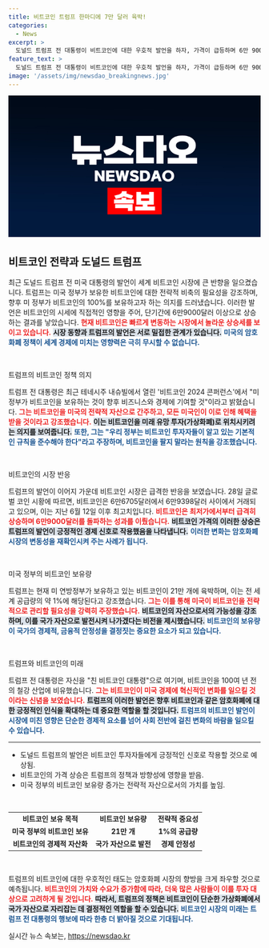 ```yaml
---
title: 비트코인 트럼프 한마디에 7만 달러 육박!
categories:
  - News
excerpt: >
  도널드 트럼프 전 대통령이 비트코인에 대한 우호적 발언을 하자, 가격이 급등하며 6만 9000달러를 돌파했다. 그는 향후 비트코인을 미국의 전략적 자산으로 비축하겠다고 선언, 시장에 큰 반향을 일으켰다.
feature_text: >
  도널드 트럼프 전 대통령이 비트코인에 대한 우호적 발언을 하자, 가격이 급등하며 6만 9000달러를 돌파했다. 그는 향후 비트코인을 미국의 전략적 자산으로 비축하겠다고 선언, 시장에 큰 반향을 일으켰다.
image: '/assets/img/newsdao_breakingnews.jpg'
---
```


<p><img src="/assets/img/newsdao_breakingnews.jpg" alt="koreaapp 속보" /></p>

<h2 data-ke-size="size26">비트코인 전략과 도널드 트럼프</h2>

<p data-ke-size="size16">최근 도널드 트럼프 전 미국 대통령의 발언이 세계 비트코인 시장에 큰 반향을 일으켰습니다. 트럼프는 미국 정부가 보유한 비트코인에 대한 전략적 비축의 필요성을 강조하며, 향후 미 정부가 비트코인의 100%를 보유하고자 하는 의지를 드러냈습니다. 이러한 발언은 비트코인의 시세에 직접적인 영향을 주어, 단기간에 6만9000달러 이상으로 상승하는 결과를 낳았습니다. <b><span style="color: #ee2323;">현재 비트코인은 빠르게 변동하는 시장에서 놀라운 상승세를 보이고 있습니다.</span></b> <b><span style="background-color: #21538527;">시장 동향과 트럼프의 발언은 서로 밀접한 관계가 있습니다.</span></b> <b><span style="color: #1a5490;">미국의 암호화폐 정책이 세계 경제에 미치는 영향력은 극히 무시할 수 없습니다.</span></b></p>

<p data-ke-size="size16">&nbsp;</p>

<p>트럼프의 비트코인 정책 의지</p>

<p data-ke-size="size16">트럼프 전 대통령은 최근 테네시주 내슈빌에서 열린 '비트코인 2024 콘퍼런스'에서 "미 정부가 비트코인을 보유하는 것이 향후 비즈니스와 경제에 기여할 것"이라고 밝혔습니다. <b><span style="color: #ee2323;">그는 비트코인을 미국의 전략적 자산으로 간주하고, 모든 미국인이 이로 인해 혜택을 받을 것이라고 강조했습니다.</span></b> <b><span style="background-color: #21538527;">이는 비트코인을 미래 유망 투자(가상화폐)로 위치시키려는 의지를 보여줍니다.</span></b> <b><span style="color: #1a5490;">또한, 그는 "우리 정부는 비트코인 투자자들이 알고 있는 기본적인 규칙을 준수해야 한다"라고 주장하며, 비트코인을 팔지 말라는 원칙을 강조했습니다.</span></b></p>

<p data-ke-size="size16">&nbsp;</p>

<p>비트코인의 시장 반응</p>

<p data-ke-size="size16">트럼프의 발언이 이어지 가운데 비트코인 시장은 급격한 반응을 보였습니다. 28일 글로벌 코인 시황에 따르면, 비트코인은 6만6705달러에서 6만9398달러 사이에서 거래되고 있으며, 이는 지난 6월 12일 이후 최고치입니다. <b><span style="color: #ee2323;">비트코인은 최저가에서부터 급격히 상승하며 6만9000달러를 돌파하는 성과를 이뤘습니다.</span></b> <b><span style="background-color: #21538527;">비트코인 가격의 이러한 상승은 트럼프의 발언이 긍정적인 경제 신호로 작용했음을 나타냅니다.</span></b> <b><span style="color: #1a5490;">이러한 변화는 암호화폐 시장의 변동성을 재확인시켜 주는 사례가 됩니다.</span></b></p>

<p data-ke-size="size16">&nbsp;</p>

<p>미국 정부의 비트코인 보유량</p>

<p data-ke-size="size16">트럼프는 현재 미 연방정부가 보유하고 있는 비트코인이 21만 개에 육박하며, 이는 전 세계 공급량의 약 1%에 해당된다고 강조했습니다. <b><span style="color: #ee2323;">그는 이를 통해 미국이 비트코인을 전략적으로 관리할 필요성을 강력히 주장했습니다.</span></b> <b><span style="background-color: #21538527;">비트코인의 자산으로서의 가능성을 강조하며, 이를 국가 자산으로 발전시켜 나가겠다는 비전을 제시했습니다.</span></b> <b><span style="color: #1a5490;">비트코인의 보유량이 국가의 경제적, 금융적 안정성을 결정짓는 중요한 요소가 되고 있습니다.</span></b></p>

<p data-ke-size="size16">&nbsp;</p>

<p>트럼프와 비트코인의 미래</p>

<p data-ke-size="size16">트럼프 전 대통령은 자신을 "친 비트코인 대통령"으로 여기며, 비트코인을 100여 년 전의 철강 산업에 비유했습니다. <b><span style="color: #ee2323;">그는 비트코인이 미국 경제에 혁신적인 변화를 일으킬 것이라는 신념을 보였습니다.</span></b> <b><span style="background-color: #21538527;">트럼프의 이러한 발언은 향후 비트코인과 같은 암호화폐에 대한 긍정적인 인식을 확대하는 데 중요한 역할을 할 것입니다.</span></b> <b><span style="color: #1a5490;">트럼프의 비트코인 발언이 시장에 미친 영향은 단순한 경제적 요소를 넘어 사회 전반에 걸친 변화의 바람을 일으킬 수 있습니다.</span></b></p>

<hr />

<ul>
<li>도널드 트럼프의 발언은 비트코인 투자자들에게 긍정적인 신호로 작용할 것으로 예상됨.</li>
<li>비트코인의 가격 상승은 트럼프의 정책과 방향성에 영향을 받음.</li>
<li>미국 정부의 비트코인 보유량 증가는 전략적 자산으로서의 가치를 높임.</li>
</ul>

<p data-ke-size="size16">&nbsp;</p>

<table>
<tr>
<td style="text-align: center; height: 17px;"><b>비트코인 보유 목적</b></td>
<td style="text-align: center; height: 17px;"><b>비트코인 보유량</b></td>
<td style="text-align: center; height: 17px;"><b>전략적 중요성</b></td>
</tr>
<tr>
<td style="text-align: center; height: 17px;"><b>미국 정부의 비트코인 보유</b></td>
<td style="text-align: center; height: 17px;"><b>21만 개</b></td>
<td style="text-align: center; height: 17px;"><b>1%의 공급량</b></td>
</tr>
<tr>
<td style="text-align: center; height: 17px;"><b>비트코인의 경제적 자산화</b></td>
<td style="text-align: center; height: 17px;"><b>국가 자산으로 발전</b></td>
<td style="text-align: center; height: 17px;"><b>경제 안정성</b></td>
</tr>
</table>

<p data-ke-size="size16">&nbsp;</p>

<p data-ke-size="size16">트럼프의 비트코인에 대한 우호적인 태도는 암호화폐 시장의 향방을 크게 좌우할 것으로 예측됩니다. <b><span style="color: #ee2323;">비트코인의 가치와 수요가 증가함에 따라, 더욱 많은 사람들이 이를 투자 대상으로 고려하게 될 것입니다.</span></b> <b><span style="background-color: #21538527;">따라서, 트럼프의 정책은 비트코인이 단순한 가상화폐에서 국가 자산으로 자리잡는 데 결정적인 역할을 할 수 있습니다.</span></b> <b><span style="color: #1a5490;">비트코인 시장의 미래는 트럼프 전 대통령의 행보에 따라 한층 더 밝아질 것으로 기대됩니다.</span></b></p>
실시간 뉴스 속보는, <a href="https://newsdao.kr" rel="dofollow">https://newsdao.kr</a>


